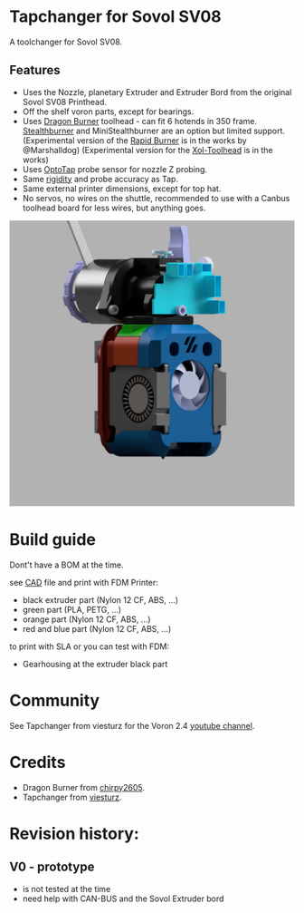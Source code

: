# Tapchanger for Sovol SV08

A toolchanger for Sovol SV08.

## Features
* Uses the Nozzle, planetary Extruder and Extruder Bord from the original Sovol SV08 Printhead.
* Off the shelf voron parts, except for bearings.
* Uses [Dragon Burner](https://github.com/chirpy2605/voron/tree/main/V0/Dragon_Burner) toolhead - can fit 6 hotends in 350 frame. [Stealthburner](https://github.com/VoronDesign/Voron-Stealthburner) and MiniStealthburner 
are an option but limited support. (Experimental version of the [Rapid Burner](https://github.com/chirpy2605/voron/tree/main/V0/Rapid_Burner) is in the works by @Marshalldog) (Experimental version for the [Xol-Toolhead](https://github.com/Armchair-Engineering/Xol-Toolhead) is in the works)
* Uses [OptoTap](https://www.google.com/search?q=optotap) probe sensor for nozzle Z probing.
* Same [rigidity](https://youtu.be/mGRXtK9F408) and probe accuracy as Tap.
* Same external printer dimensions, except for top hat.
* No servos, no wires on the shuttle, recommended to use with a Canbus toolhead board for less wires, but anything goes.

![Sovol Rebuild](/images/sovol-tapchanger/Dragon_Burner_Sovol-rebuild_fl.png)


# Build guide

Dont't have a BOM at the time.

see [CAD](Sovol-Tapchanger/CAD/Dragon_Burner_Sovol-rebuild.step) file and print with FDM Printer:
* black extruder part (Nylon 12 CF, ABS, ...)
* green part (PLA, PETG, ...)
* orange part (Nylon 12 CF, ABS, ...)
* red and blue part (Nylon 12 CF, ABS, ...)

to print with SLA or you can test with FDM:
* Gearhousing at the extruder black part

# Community

See Tapchanger from viesturz for the Voron 2.4 [youtube channel](https://www.youtube.com/playlist?list=PLqU7kX5nUJDRDw5z0NLwJ22OkV6fbjnSW).

# Credits

- Dragon Burner from [chirpy2605](https://github.com/chirpy2605/voron/tree/main/V0/Dragon_Burner).
- Tapchanger from [viesturz](https://github.com/viesturz/tapchanger).


# Revision history:

## V0 - prototype
 
 - is not tested at the time
 - need help with CAN-BUS and the Sovol Extruder bord
